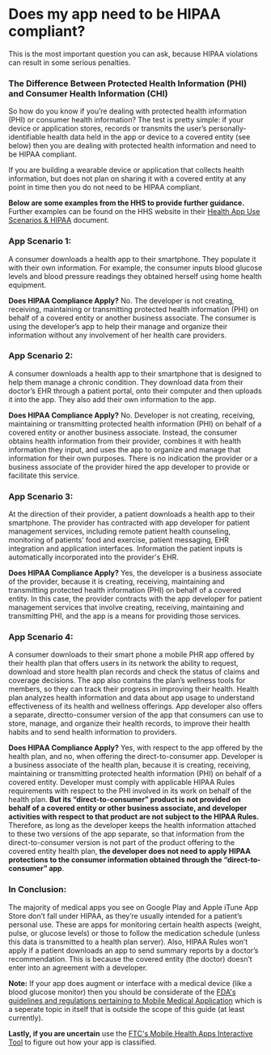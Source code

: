# Does my app need to be HIPAA compliant?

This is the most important question you can ask, because HIPAA violations can result in some serious penalties.

### The Difference Between Protected Health Information (PHI) and Consumer Health Information (CHI)

So how do you know if you’re dealing with protected health information (PHI) or consumer health information? The test is pretty simple: if your device or application stores, records or transmits the user’s personally-identifiable health data held in the app or device to a covered entity (see below) then you are dealing with protected health information and need to be HIPAA compliant.

If you are building a wearable device or application that collects health information, but does not plan on sharing it with a covered entity at any point in time then you do not need to be HIPAA compliant.

**Below are some examples from the HHS to provide further guidance.**
Further examples can be found on the HHS website in their [Health App Use Scenarios & HIPAA](https://hipaaqsportal.hhs.gov/community-library/accounts/92/925889/Public/OCR-health-app-developer-scenarios-2-2016.pdf) document.

### App Scenario 1:
A consumer downloads a health app to their smartphone. They populate it with their own information. For example, the consumer inputs blood glucose levels and blood pressure readings they obtained herself using home health equipment.

**Does HIPAA Compliance Apply?** No. The developer is not creating, receiving, maintaining or transmitting protected health information (PHI) on behalf of a covered entity or another business associate. The consumer is using the developer’s app to help their manage and organize their information without any involvement of her health care providers.

### App Scenario 2:
A consumer downloads a health app to their smartphone that is designed to help them manage a chronic condition. They download data from their doctor’s EHR through a patient portal, onto their computer and then uploads it into the app. They also add their own information to the app.

**Does HIPAA Compliance Apply?** No. Developer is not creating, receiving, maintaining or transmitting protected health information (PHI) on behalf of a covered entity or another business associate. Instead, the consumer obtains health information from their provider, combines it with health information they input, and uses the app to organize and manage that information for their own purposes. There is no indication the provider or a business associate of the provider hired the app developer to provide or facilitate this service.

### App Scenario 3:
At the direction of their provider, a patient downloads a health app to their smartphone. The provider has contracted with app developer for patient management services, including remote patient health counseling, monitoring of patients’ food and exercise, patient messaging, EHR integration and application interfaces. Information the patient inputs is automatically incorporated into the provider's EHR.

**Does HIPAA Compliance Apply?** Yes, the developer is a business associate of the provider, because it is creating, receiving, maintaining and transmitting protected health information (PHI) on behalf of a covered entity. In this case, the provider contracts with the app developer for patient management services that involve creating, receiving, maintaining and transmitting PHI, and the app is a means for providing those services.

### App Scenario 4:
A consumer downloads to their smart phone a mobile PHR app offered by their health plan that offers users in its network the ability to request, download and store health plan records and check the status of claims and coverage decisions. The app also contains the plan’s wellness tools for members, so they can track their progress in improving their health. Health plan analyzes health information and data about app usage to understand effectiveness of its health and wellness offerings. App developer also offers a separate, directto-consumer version of the app that consumers can use to store, manage, and organize their health records, to improve their health habits and to send health information to providers.

**Does HIPAA Compliance Apply?** Yes, with respect to the app offered by the health plan, and no, when offering the direct-to-consumer app. Developer is a business associate of the health plan, because it is creating, receiving, maintaining or transmitting protected health information (PHI) on behalf of a covered entity. Developer must comply with applicable HIPAA Rules requirements with respect to the PHI involved in its work on behalf of the health plan. **But its “direct-to-consumer” product is not provided on behalf of a covered entity or other business associate, and developer activities with respect to that product are not subject to the HIPAA Rules.** Therefore, as long as the developer keeps the health information attached to these two versions of the app separate, so that information from the direct-to-consumer version is not part of the product offering to the covered entity health plan, **the developer does not need to apply HIPAA protections to the consumer information obtained through the “direct-to- consumer” app**.

### In Conclusion:
The majority of medical apps you see on Google Play and Apple iTune App Store don’t fall under HIPAA, as they’re usually intended for a patient’s personal use. These are apps for monitoring certain health aspects (weight, pulse, or glucose levels) or those to follow the medication schedule (unless this data is transmitted to a health plan server). Also, HIPAA Rules won’t apply if a patient downloads an app to send summary reports by a doctor’s recommendation. This is because the covered entity (the doctor) doesn’t enter into an agreement with a developer.

**Note:** If your app does augment or interface with a medical device (like a blood glucose monitor) then you should be considerate of the [FDA's guidelines and regulations pertaining to Mobile Medical Application](https://www.fda.gov/downloads/MedicalDevices/DeviceRegulationandGuidance/GuidanceDocuments/UCM263366.pdf) which is a seperate topic in itself that is outside the scope of this guide (at least currently).

**Lastly, if you are uncertain** use the [FTC's Mobile Health Apps Interactive Tool](https://www.ftc.gov/tips-advice/business-center/guidance/mobile-health-apps-interactive-tool) to figure out how your app is classified.
